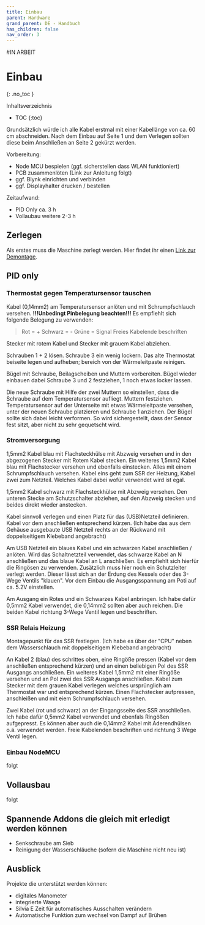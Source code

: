 ```yaml
---
title: Einbau
parent: Hardware
grand_parent: DE - Handbuch
has_children: false
nav_order: 3
---
```


#IN ARBEIT

# Einbau
{: .no_toc }

Inhaltsverzeichnis

* TOC
{:toc}

Grundsätzlich würde ich alle Kabel erstmal mit einer Kabellänge von ca. 60 cm abschneiden. Nach dem Einbau auf Seite 1 und dem Verlegen sollten diese beim Anschließen an Seite 2 gekürzt werden.

Vorbereitung:
* Node MCU bespielen (ggf. sicherstellen dass WLAN funktioniert)
* PCB zusammenlöten (Link zur Anleitung folgt)
* ggf. Blynk einrichten und verbinden
* ggf. Displayhalter drucken / bestellen

Zeitaufwand:
* PID Only ca. 3 h
* Vollaubau weitere 2-3 h

## Zerlegen

Als erstes muss die Maschine zerlegt werden. Hier findet ihr einen [Link zur Demontage](http://rancilio-pid.de/bauberichte/baubericht-demontage/).

## PID only

### Thermostat gegen Temperatursensor tauschen

Kabel (0,14mm2) am Temperatursensor anlöten und mit Schrumpfschlauch versehen. **!!!Unbedingt Pinbelegung beachten!!!** Es empfiehlt sich folgende Belegung zu verwenden:
> Rot = +
> Schwarz = -
> Grüne = Signal
Freies Kabelende beschriften

Stecker mit rotem Kabel und Stecker mit grauem Kabel abziehen.

Schrauben 1 + 2 lösen.
Schraube 3 ein wenig lockern.
Das alte Thermostat beiseite legen und aufheben; bereich von der Wärmeleitpaste reinigen.

Bügel mit Schraube, Beilagscheiben und Muttern vorbereiten. Bügel wieder einbauen dabei Schraube 3 und 2 festziehen, 1 noch etwas locker lassen.

Die neue Schraube mit Hilfe der zwei Muttern so einstellen, dass die Schraube auf dem Temperatursensor aufliegt. Muttern festziehen.
Temperatursensor auf der Unterseite mit etwas Wärmeleitpaste versehen, unter der neuen Schraube platzieren und Schraube 1 anziehen. Der Bügel sollte sich dabei leicht verformen. So wird sichergestellt, dass der Sensor fest sitzt, aber nicht zu sehr gequetscht wird.  


### Stromversorgung

1,5mm2 Kabel blau mit Flachsteckhülse mit Abzweig versehen und in den abgezogenen Stecker mit Rotem Kabel stecken.
Ein weiteres 1,5mm2 Kabel blau mit Flachstecker versehen und ebenfalls einstecken. Alles mit einem Schrumpfschlauch versehen.
Kabel eins geht zum SSR der Heizung, Kabel zwei zum Netzteil. Welches Kabel dabei wofür verwendet wird ist egal.

1,5mm2 Kabel schwarz mit Flachsteckhülse mit Abzweig versehen. Den unteren Stecke am Schutzschalter abziehen, auf den Abzweig stecken und beides direkt wieder anstecken.

Kabel sinnvoll verlegen und einen Platz für das (USB)Netzteil definieren. Kabel vor dem anschließen entsprechend kürzen. (Ich habe das aus dem Gehäuse ausgebaute USB Netzteil rechts an der Rückwand mit doppelseitigem Klebeband angebracht)

Am USB Netzteil ein blaues Kabel und ein schwarzen Kabel anschließen / anlöten. Wird das Schaltnetzteil verwendet, das schwarze Kabel an N anschließen und das blaue Kabel an L anschließen. Es empfiehlt sich hierfür die Ringösen zu verwenden. Zusätzlich muss hier noch ein Schutzleiter verlegt werden. Dieser lässt sich an der Erdung des Kessels oder des 3-Wege Ventils "klauen". Vor dem Einbau die Ausgangsspannung am Poti auf ca. 5.2V einstellen.

Am Ausgang ein Rotes und ein Schwarzes Kabel anbringen. Ich habe dafür 0,5mm2 Kabel verwendet, die 0,14mm2 sollten aber auch reichen. Die beiden Kabel richtung 3-Wege Ventil legen und beschriften.

### SSR Relais Heizung

Montagepunkt für das SSR festlegen. (Ich habe es über der "CPU" neben dem Wasserschlauch mit doppelseitigem Klebeband angebracht)

An Kabel 2 (blau) des schrittes oben, eine Ringöße pressen (Kabel vor dem anschließen entsprechend kürzen) und an einen beliebigen Pol des SSR Ausgangs anschließen.
Ein weiteres Kabel 1,5mm2 mit einer Ringöße versehen und an Pol zwei des SSR Ausgangs anschließen. Kabel zum Stecker mit dem grauen Kabel verlegen welches ursprünglich am Thermostat war und entsprechend kürzen. Einen Flachstecker aufpressen, anschleißen und mit eiem Schrumpfschlauch versehen.

Zwei Kabel (rot und schwarz) an der Eingangsseite des SSR anschließen. Ich habe dafür 0,5mm2 Kabel verwendet und ebenfals Ringößen aufgepresst. Es können aber auch die 0,14mm2 Kabel mit Aderendhülsen o.ä. verwendet werden.
Freie Kabelenden beschriften und richtung 3 Wege Ventil legen.

### Einbau NodeMCU

folgt

## Vollausbau

folgt

## Spannende Addons die gleich mit erledigt werden können

* Senkschraube am Sieb
* Reinigung der Wasserschläuche (sofern die Maschine nicht neu ist)

## Ausblick
Projekte die unterstützt werden können:
* digitales Manometer
* integrierte Waage
* Silvia E Zeit für automatisches Ausschalten verändern
* Automatische Funktion zum wechsel von Dampf auf Brühen
